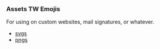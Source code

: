 ### Assets TW Emojis
For using on custom websites, mail signatures, or whatever.
- [svgs](https://mapaor.github.io/tw-emojis/tw-emojis-svgs)
- [pngs](https://mapaor.github.io/tw-emojis/tw-emojis-pngs)
